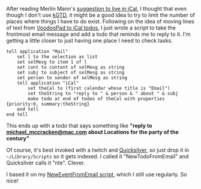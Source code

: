 <!--
.. title: Mail message to iCal Todo script
.. date: 2006/03/03 00:31
.. slug: mail-message-to-ical-todo-script
.. link:
.. description:
.. tags: mac
-->


After reading Merlin Mann's [suggestion to live in iCal](http://www.43folders.com/2006/02/27/contexts/), I thought that even though I don't use [kGTD](http://www.kinkless.com/), it might be a good idea to try to limit the number of places where things I have to do exist. Following on the idea of moving lines of text from [VoodooPad to iCal todos](http://michael-mccracken.net/wp/?p=28), I just wrote a script to take the frontmost email message and add a todo that reminds me to reply to it. I'm getting a little closer to just having one place I need to check tasks.


    
    
    tell application "Mail"
    	set l to the selection as list
    	set selMesg to item 1 of l
    	set cont to content of selMesg as string
    	set subj to subject of selMesg as string
    	set person to sender of selMesg as string
    	tell application "iCal"
    		set theCal to (first calendar whose title is "Email")
    		set theString to "reply to " & person & " about " & subj
    		make todo at end of todos of theCal with properties {priority:0, summary:theString}
    	end tell
    end tell
    



This ends up with a todo that says something like **"reply to michael_mccracken@mac.com about Locations for the party of the century"**

Of course, it's best invoked with a twitch and [Quicksilver](http://quicksilver.blacktree.com), so just drop it in `~/Library/Scripts` so it gets indexed. I called it "NewTodoFromEmail" and Quicksilver calls it "nte". Clever.

I based it on my [NewEventFromEmail script](http://michael-mccracken.net/blog/blosxom.pl/computers/mac/programming/ASiCal.html), which I still use regularly. So nice!
